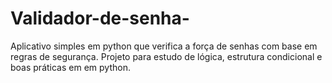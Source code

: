 # Validador-de-senha-
Aplicativo simples em python que verifica a força de senhas com base em regras de segurança. Projeto para estudo de lógica, estrutura condicional e boas práticas em em python.
